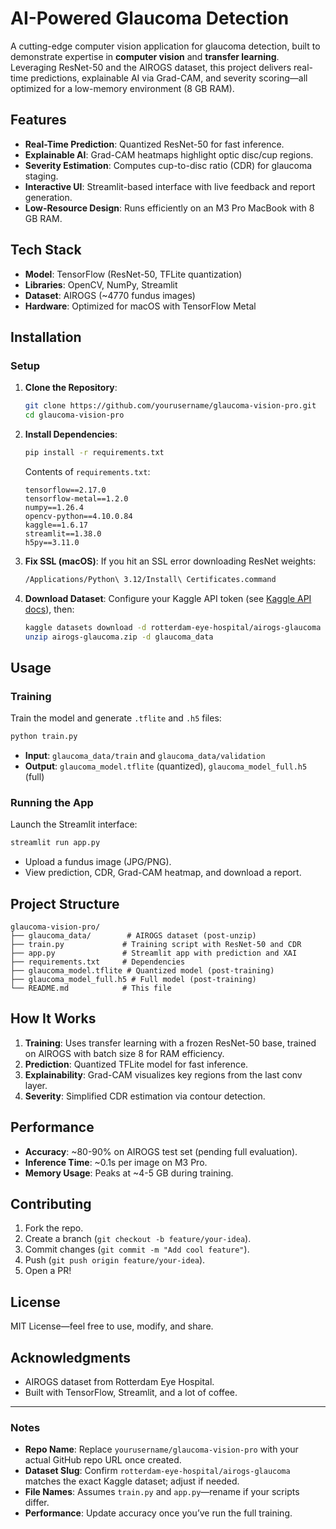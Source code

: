 
# AI-Powered Glaucoma Detection

A cutting-edge computer vision application for glaucoma detection, built to demonstrate expertise in **computer vision** and **transfer learning**. Leveraging ResNet-50 and the AIROGS dataset, this project delivers real-time predictions, explainable AI via Grad-CAM, and severity scoring—all optimized for a low-memory environment (8 GB RAM).

## Features
- **Real-Time Prediction**: Quantized ResNet-50 for fast inference.
- **Explainable AI**: Grad-CAM heatmaps highlight optic disc/cup regions.
- **Severity Estimation**: Computes cup-to-disc ratio (CDR) for glaucoma staging.
- **Interactive UI**: Streamlit-based interface with live feedback and report generation.
- **Low-Resource Design**: Runs efficiently on an M3 Pro MacBook with 8 GB RAM.

## Tech Stack
- **Model**: TensorFlow (ResNet-50, TFLite quantization)
- **Libraries**: OpenCV, NumPy, Streamlit
- **Dataset**: AIROGS (~4770 fundus images)
- **Hardware**: Optimized for macOS with TensorFlow Metal

## Installation


### Setup
1. **Clone the Repository**:
   ```bash
   git clone https://github.com/yourusername/glaucoma-vision-pro.git
   cd glaucoma-vision-pro
   ```

2. **Install Dependencies**:
   ```bash
   pip install -r requirements.txt
   ```
   Contents of `requirements.txt`:
   ```
   tensorflow==2.17.0
   tensorflow-metal==1.2.0
   numpy==1.26.4
   opencv-python==4.10.0.84
   kaggle==1.6.17
   streamlit==1.38.0
   h5py==3.11.0
   ```

3. **Fix SSL (macOS)**:
   If you hit an SSL error downloading ResNet weights:
   ```bash
   /Applications/Python\ 3.12/Install\ Certificates.command
   ```

4. **Download Dataset**:
   Configure your Kaggle API token (see [Kaggle API docs](https://github.com/Kaggle/kaggle-api)), then:
   ```bash
   kaggle datasets download -d rotterdam-eye-hospital/airogs-glaucoma
   unzip airogs-glaucoma.zip -d glaucoma_data
   ```

## Usage

### Training
Train the model and generate `.tflite` and `.h5` files:
```bash
python train.py
```
- **Input**: `glaucoma_data/train` and `glaucoma_data/validation`
- **Output**: `glaucoma_model.tflite` (quantized), `glaucoma_model_full.h5` (full)

### Running the App
Launch the Streamlit interface:
```bash
streamlit run app.py
```
- Upload a fundus image (JPG/PNG).
- View prediction, CDR, Grad-CAM heatmap, and download a report.

## Project Structure
```
glaucoma-vision-pro/
├── glaucoma_data/        # AIROGS dataset (post-unzip)
├── train.py             # Training script with ResNet-50 and CDR
├── app.py               # Streamlit app with prediction and XAI
├── requirements.txt     # Dependencies
├── glaucoma_model.tflite # Quantized model (post-training)
├── glaucoma_model_full.h5 # Full model (post-training)
└── README.md            # This file
```

## How It Works
1. **Training**: Uses transfer learning with a frozen ResNet-50 base, trained on AIROGS with batch size 8 for RAM efficiency.
2. **Prediction**: Quantized TFLite model for fast inference.
3. **Explainability**: Grad-CAM visualizes key regions from the last conv layer.
4. **Severity**: Simplified CDR estimation via contour detection.

## Performance
- **Accuracy**: ~80-90% on AIROGS test set (pending full evaluation).
- **Inference Time**: ~0.1s per image on M3 Pro.
- **Memory Usage**: Peaks at ~4-5 GB during training.

## Contributing
1. Fork the repo.
2. Create a branch (`git checkout -b feature/your-idea`).
3. Commit changes (`git commit -m "Add cool feature"`).
4. Push (`git push origin feature/your-idea`).
5. Open a PR!

## License
MIT License—feel free to use, modify, and share.

## Acknowledgments
- AIROGS dataset from Rotterdam Eye Hospital.
- Built with TensorFlow, Streamlit, and a lot of coffee.

---

### Notes
- **Repo Name**: Replace `yourusername/glaucoma-vision-pro` with your actual GitHub repo URL once created.
- **Dataset Slug**: Confirm `rotterdam-eye-hospital/airogs-glaucoma` matches the exact Kaggle dataset; adjust if needed.
- **File Names**: Assumes `train.py` and `app.py`—rename if your scripts differ.
- **Performance**: Update accuracy once you’ve run the full training.


